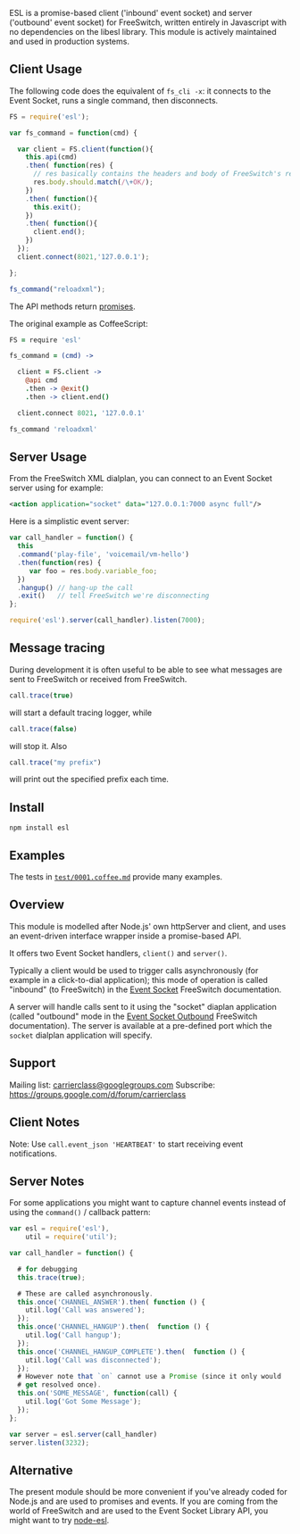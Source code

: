 ESL is a promise-based client ('inbound' event socket) and server ('outbound' event socket) for FreeSwitch, written entirely in Javascript with no dependencies on the libesl library.
This module is actively maintained and used in production systems.

Client Usage
------------

The following code does the equivalent of `fs_cli -x`: it connects to the Event Socket, runs a single command, then disconnects.

```javascript
FS = require('esl');

var fs_command = function(cmd) {

  var client = FS.client(function(){
    this.api(cmd)
    .then( function(res) {
      // res basically contains the headers and body of FreeSwitch's response.
      res.body.should.match(/\+OK/);
    })
    .then( function(){
      this.exit();
    })
    .then( function(){
      client.end();
    })
  });
  client.connect(8021,'127.0.0.1');

};

fs_command("reloadxml");
```

The API methods return [promises](https://github.com/petkaantonov/bluebird/blob/master/API.md).

The original example as CoffeeScript:

```coffeescript
FS = require 'esl'

fs_command = (cmd) ->

  client = FS.client ->
    @api cmd
    .then -> @exit()
    .then -> client.end()

  client.connect 8021, '127.0.0.1'

fs_command 'reloadxml'
```

Server Usage
------------

From the FreeSwitch XML dialplan, you can connect to an Event Socket server using for example:

```xml
<action application="socket" data="127.0.0.1:7000 async full"/>
```

Here is a simplistic event server:

```javascript
var call_handler = function() {
  this
  .command('play-file', 'voicemail/vm-hello')
  .then(function(res) {
     var foo = res.body.variable_foo;
  })
  .hangup() // hang-up the call
  .exit()   // tell FreeSwitch we're disconnecting
};

require('esl').server(call_handler).listen(7000);
```

Message tracing
---------------

During development it is often useful to be able to see what messages are sent to FreeSwitch or received from FreeSwitch.

```javascript
call.trace(true)
```

will start a default tracing logger, while

```javascript
call.trace(false)
```

will stop it. Also

```javascript
call.trace("my prefix")
```

will print out the specified prefix each time.

Install
-------

    npm install esl

Examples
--------

The tests in [`test/0001.coffee.md`](https://github.com/shimaore/esl/blob/master/test/0001.coffee.md) provide many examples.

Overview
--------

This module is modelled after Node.js' own httpServer and client, and uses an event-driven interface wrapper inside a promise-based API.

It offers two Event Socket handlers, `client()` and `server()`.

Typically a client would be used to trigger calls asynchronously (for example in a click-to-dial application); this mode of operation is called "inbound" (to FreeSwitch) in the [Event Socket](http://wiki.freeswitch.org/wiki/Event_Socket) FreeSwitch documentation.

A server will handle calls sent to it using the "socket" diaplan application (called "outbound" mode in the [Event Socket Outbound](http://wiki.freeswitch.org/wiki/Event_Socket_Outbound) FreeSwitch documentation).  The server is available at a pre-defined port which the `socket` dialplan application will specify.

Support
-------

Mailing list: <carrierclass@googlegroups.com>
Subscribe: <https://groups.google.com/d/forum/carrierclass>

Client Notes
------------

Note: Use `call.event_json 'HEARTBEAT'` to start receiving event notifications.

Server Notes
------------

For some applications you might want to capture channel events instead of using the `command()` / callback pattern:

```javascript
var esl = require('esl'),
    util = require('util');

var call_handler = function() {

  # for debugging
  this.trace(true);

  # These are called asynchronously.
  this.once('CHANNEL_ANSWER').then( function () {
    util.log('Call was answered');
  });
  this.once('CHANNEL_HANGUP').then(  function () {
    util.log('Call hangup');
  });
  this.once('CHANNEL_HANGUP_COMPLETE').then(  function () {
    util.log('Call was disconnected');
  });
  # However note that `on` cannot use a Promise (since it only would
  # get resolved once).
  this.on('SOME_MESSAGE', function(call) {
    util.log('Got Some Message');
  });
};

var server = esl.server(call_handler)
server.listen(3232);
```

Alternative
-----------

The present module should be more convenient if you've already coded for Node.js and are used to promises and events.
If you are coming from the world of FreeSwitch and are used to the Event Socket Library API, you might want to try [node-esl](https://github.com/englercj/node-esl).
